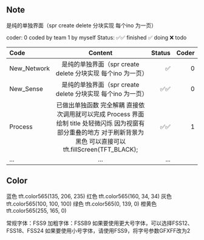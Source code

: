 ## Note

是纯的单独界面（spr create delete 分块实现  每个ino 为一页）

coder: 0 coded by team 1 by myself
Status: ✅✅ finished ✅ doing  ❌ todo

| Code | Content | Status| Coder|
| :------------ |:---------------:| -----:| -----:|
|New_Network| 是纯的单独界面（spr create delete 分块实现  每个ino 为一页） |✅ |0|
|New_Sense| 是纯的单独界面（spr create delete 分块实现  每个ino 为一页） |✅✅ |0|
|Process| 已做出单独函数 完全解耦 直接依次调用就可以完成 Process 界面绘制 title 处轻微闪烁 因为视窗有部分重叠的地方  对于刷新背景为黑色 可以直接可以 tft.fillScreen(TFT_BLACK);|✅✅|1|
|...| ...| ...|

## Color

蓝色 tft.color565(135, 206, 235)
红色 tft.color565(160, 34, 34)
灰色 tft.color565(100, 100, 100)
绿色 tft.color565(0, 139, 0)
橙黄色 tft.color565(255, 165, 0)

常规字体：FSS9
加粗字体：FSSB9
如果要使用更大号字体，可以选择FSS12、FSS18、FSS24
如果要使用小号字体，请使用FSS9，将字号参数GFXFF改为2